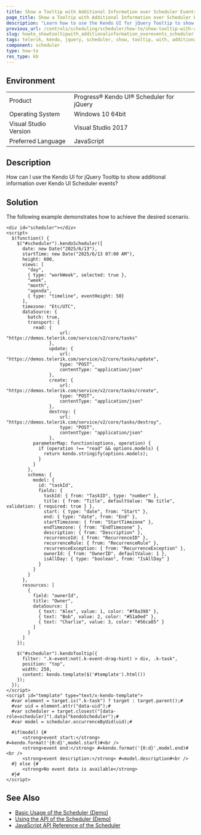 ```yaml
---
title: Show a Tooltip with Additional Information over Scheduler Events
page_title: Show a Tooltip with Additional Information over Scheduler Events
description: "Learn how to use the Kendo UI for jQuery Tooltip to show additional information over Scheduler events."
previous_url: /controls/scheduling/scheduler/how-to/show-tooltip-with-additional-information-over-events, /controls/scheduling/scheduler/how-to/appearance/show-tooltip-with-slot-details
slug: howto_showtooltipwith_additionalinformation_overevents_scheduler
tags: telerik, kendo, jquery, scheduler, show, tooltip, with, additional, information, info, over, events 
component: scheduler
type: how-to
res_type: kb
---
```


## Environment

<table>
 <tr>
  <td>Product</td>
  <td>Progress® Kendo UI® Scheduler for jQuery</td>
 </tr>
 <tr>
  <td>Operating System</td>
  <td>Windows 10 64bit</td>
 </tr>
 <tr>
  <td>Visual Studio Version</td>
  <td>Visual Studio 2017</td>
 </tr>
 <tr>
  <td>Preferred Language</td>
  <td>JavaScript</td>
 </tr>
</table>

## Description

How can I use the Kendo UI for jQuery Tooltip to show additional information over Kendo UI Scheduler events?

## Solution

The following example demonstrates how to achieve the desired scenario.

```dojo
<div id="scheduler"></div>
<script>
  $(function() {
    $("#scheduler").kendoScheduler({
      date: new Date("2025/6/13"),
      startTime: new Date("2025/6/13 07:00 AM"),
      height: 600,
      views: [
        "day",
        { type: "workWeek", selected: true },
        "week",
        "month",
        "agenda",
        { type: "timeline", eventHeight: 50}
      ],
      timezone: "Etc/UTC",
      dataSource: {
        batch: true,
        transport: {
          read: {
                    url: "https://demos.telerik.com/service/v2/core/tasks"
                },
                update: {
                    url: "https://demos.telerik.com/service/v2/core/tasks/update",
                    type: "POST",
                    contentType: "application/json"
                },
                create: {
                    url: "https://demos.telerik.com/service/v2/core/tasks/create",
                    type: "POST",
                    contentType: "application/json"
                },
                destroy: {
                    url: "https://demos.telerik.com/service/v2/core/tasks/destroy",
                    type: "POST",
                    contentType: "application/json"
                },
          parameterMap: function(options, operation) {
            if (operation !== "read" && options.models) {
              return kendo.stringify(options.models);
            }
          }
        },
        schema: {
          model: {
            id: "taskId",
            fields: {
              taskId: { from: "TaskID", type: "number" },
              title: { from: "Title", defaultValue: "No title", validation: { required: true } },
              start: { type: "date", from: "Start" },
              end: { type: "date", from: "End" },
              startTimezone: { from: "StartTimezone" },
              endTimezone: { from: "EndTimezone" },
              description: { from: "Description" },
              recurrenceId: { from: "RecurrenceID" },
              recurrenceRule: { from: "RecurrenceRule" },
              recurrenceException: { from: "RecurrenceException" },
              ownerId: { from: "OwnerID", defaultValue: 1 },
              isAllDay: { type: "boolean", from: "IsAllDay" }
            }
          }
        }
      },
      resources: [
        {
          field: "ownerId",
          title: "Owner",
          dataSource: [
            { text: "Alex", value: 1, color: "#f8a398" },
            { text: "Bob", value: 2, color: "#51a0ed" },
            { text: "Charlie", value: 3, color: "#56ca85" }
          ]
        }
      ]
    });

    $("#scheduler").kendoTooltip({
      filter: ".k-event:not(.k-event-drag-hint) > div, .k-task",
      position: "top",
      width: 250,
      content: kendo.template($('#template').html())
    });
  });
</script>
<script id="template" type="text/x-kendo-template">
  #var element = target.is(".k-task") ? target : target.parent();#
  #var uid = element.attr("data-uid");#
  #var scheduler = target.closest("[data-role=scheduler]").data("kendoScheduler");#
  #var model = scheduler.occurrenceByUid(uid);#

  #if(model) {#
      <strong>event start:</strong> #=kendo.format('{0:d}',model.start)#<br />
      <strong>event end:</strong> #=kendo.format('{0:d}',model.end)#<br />
      <strong>event description:</strong> #=model.description#<br />
  #} else {#
      <strong>No event data is available</strong>
  #}#
</script>
```

## See Also

* [Basic Usage of the Scheduler (Demo)](https://demos.telerik.com/kendo-ui/scheduler/index)
* [Using the API of the Scheduler (Demo)](https://demos.telerik.com/kendo-ui/scheduler/api)
* [JavaScript API Reference of the Scheduler](/api/javascript/ui/scheduler)
